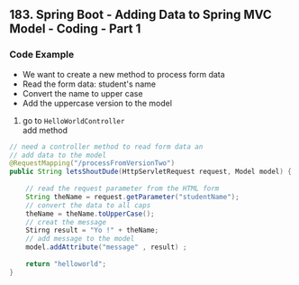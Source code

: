 ## 183. Spring Boot - Adding Data to Spring MVC Model - Coding - Part 1

### Code Example 
* We want to create a new method to process form data
* Read the form data: student's name
* Convert the name to upper case
* Add the uppercase version to the model 

1. go to `HelloWorldController`  
add method 
```java
// need a controller method to read form data an 
// add data to the model
@RequestMapping("/processFromVersionTwo")
public String letsShoutDude(HttpServletRequest request, Model model) {
    
    // read the request parameter from the HTML form 
    String theName = request.getParameter("studentName");
    // convert the data to all caps 
    theName = theName.toUpperCase();   
    // creat the message 
    Stirng result = "Yo !" + theName; 
    // add message to the model 
    model.addAttribute("message" , result) ; 
    
    return "helloworld"; 
}
```